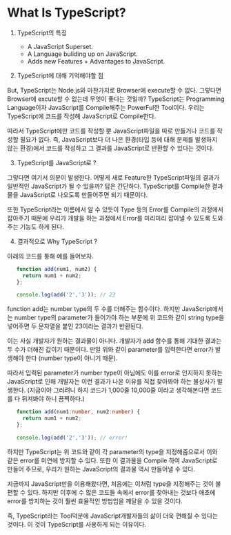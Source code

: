 # What Is TypeScript?

1. TypeScript의 특징
   
    - A JavaScript Superset.
    - A Language buliding up on JavaScript.
    - Adds new Features + Advantages to JavaScript.
    

2. TypeScript에 대해 기억해야할 점

But, TypeScript는 Node.js와 마찬가지로 Browser에 execute할 수 없다. 그렇다면 Browser에 excute할 수 없는데 무엇이 좋다는 것일까? TypeScript는 Programming Language이자 JavaScript를 Compile해주는 PowerFul한 Tool이다. 우리는 TypeScript에 코드를 작성해 JavaScript로 Compile한다.

따라서 TypeScript에만 코드를 작성할 뿐 JavaScript파일을 따로 만들거나 코드를 작성할 필요가 없다. 즉, JavaScript보다 더 나은 환경(타입 등에 대해 문제를 발생하지 않는 환경)에서 코드를 작성하고 그 결과를 JavaScript로 반환할 수 있다는 것이다.
    
3. TypeScript를 JavaScript로 ?

그렇다면 여기서 의문이 발생한다. 어떻게 새로 Feature한 TypeScript파일의 결과가 일반적인 JavaScript가 될 수 있을까? 답은 간단하다. TypeScript를 Compile한 결과물을 JavaScript로 나오도록 만들어주면 되기 때문이다.

또한 TypeScript라는 이름에서 알 수 있듯이 Type 등의 Error를 Compile의 과정에서 잡아주기 때문에 우리가 개발을 하는 과정에서 Error를 미리미리 잡아낼 수 있도록 도와주는 기능도 하게 된다.

4. 결과적으로 Why TypeScript ?

아래의 코드를 통해 예를 들어보자.
   
```javascript
   function add(num1, num2) {
     return num1 + num2;
   };
   
   console.log(add('2','3')); // 23
```

function add는 number type의 두 수를 더해주는 함수이다. 하지만 JavaScript에서는 number type의 parameter가 들어가야 하는 부분에 위 코드와 같이 string type을 넣어주면 두 문자열을 붙인 23이라는 결과가 반환된다.

이는 사실 개발자가 원하는 결과물이 아니다. 개발자가 add 함수를 통해 기대한 결과는 두 수가 더해진 값이기 때문이다. 만일 위와 같이 parameter를 입력한다면 error가 발생해야 한다 (number type이 아니기 때문).

따라서 입력된 parameter가 number type이 아님에도 이를 error로 인지하지 못하는 JavaScript로 인해 개발자는 이런 결과가 나온 이유를 직접 찾아봐야 하는 불상사가 발생한다. (지금이야 그러려니 하지 코드가 1,000줄 10,000줄 이라고 생각해본다면 코드를 다 뒤져봐야 하니 끔찍하다.)

```typescript
   function add(num1:number, num2:number) {
     return num1 + num2;
   };
   
   console.log(add('2','3')); // error!
```

하지만 TypeScript는 위 코드와 같이 각 parameter의 type을 지정해줌으로서 이와 같은 error를 미연에 방지할 수 있다. 또한 이 결과물을 Compile 하여 JavaScript로 만들어 주므로, 우리가 원하는 JavaScript의 결과물 역시 만들어낼 수 있다.

지금까지 JavaScript만을 이용해왔다면, 처음에는 이처럼 type을 지정해주는 것이 불편할 수 있다. 하지만 이후에 수 많은 코드들 속에서 error를 찾아내는 것보다 애초에 error를 방지하는 것이 훨씬 효율적인 방법임을 깨달을 수 있을 것이다.

즉, TypeScript라는 Tool덕분에 JavaScript개발자들의 삶이 더욱 편해질 수 있다는 것이다. 이 것이 TypeScript를 사용하게 되는 이유이다.

   